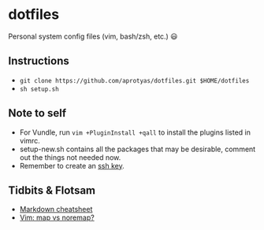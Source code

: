 # dotfiles
Personal system config files (vim, bash/zsh, etc.) :smiley:

## Instructions  
*  `git clone https://github.com/aprotyas/dotfiles.git $HOME/dotfiles`  
*  `sh setup.sh`

## Note to self
*  For Vundle, run `vim +PluginInstall +qall` to install the plugins listed in vimrc.  
*  setup-new.sh contains all the packages that may be desirable, comment out 
   the things not needed now.  
*  Remember to create an [ssh key](https://docs.gitlab.com/ee/ssh/ "SSH Key").  

## Tidbits & Flotsam  
*  [Markdown cheatsheet](https://github.com/adam-p/markdown-here/wiki/Markdown-Cheatsheet "Markdown cheatsheet")  
*  [Vim: map vs noremap?](https://learnvimscriptthehardway.stevelosh.com/chapters/05.html "map vs noremap")
